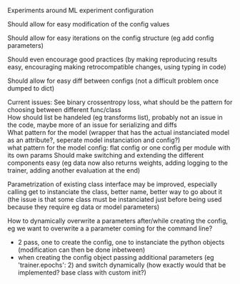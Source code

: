 Experiments around ML experiment configuration

Should allow for easy modification of the config values

Should allow for easy iterations on the config structure (eg add config parameters)

Should even encourage good practices (by making reproducing results easy, encouraging making retrocompatible changes, using typing in code)

Should allow for easy diff between configs (not a difficult problem once dumped to dict)

Current issues:
See binary crossentropy loss, what should be the pattern for choosing between different func/class  
How should list be handeled (eg transforms list), probably not an issue in the code, maybe more of an issue for serializing and diffs  
What pattern for the model (wrapper that has the actual instanciated model as an attribute?, seperate model instanciation and config?)  
  what pattern for the model config: flat config or one config per module with its own params
Should make switching and extending the different components easy (eg data now also returns weights, adding logging to the trainer, adding another evaluation at the end)  

Parametrization of existing class interface may be improved, especially calling get to instanciate the class, better name, better way to go about it (the issue is that some class must be instanciated just before being used because they require eg data or model parameters)

How to dynamically overwrite a parameters after/while creating the config, eg we want to overwrite a a parameter coming for the command line?
- 2 pass, one to create the config, one to instanciate the python objects (modification can then be done inbetween)
- when creating the config object passing additional parameters (eg 'trainer.epochs': 2) and switch dynamically (how exactly would that be implemented? base class with custom init?)
